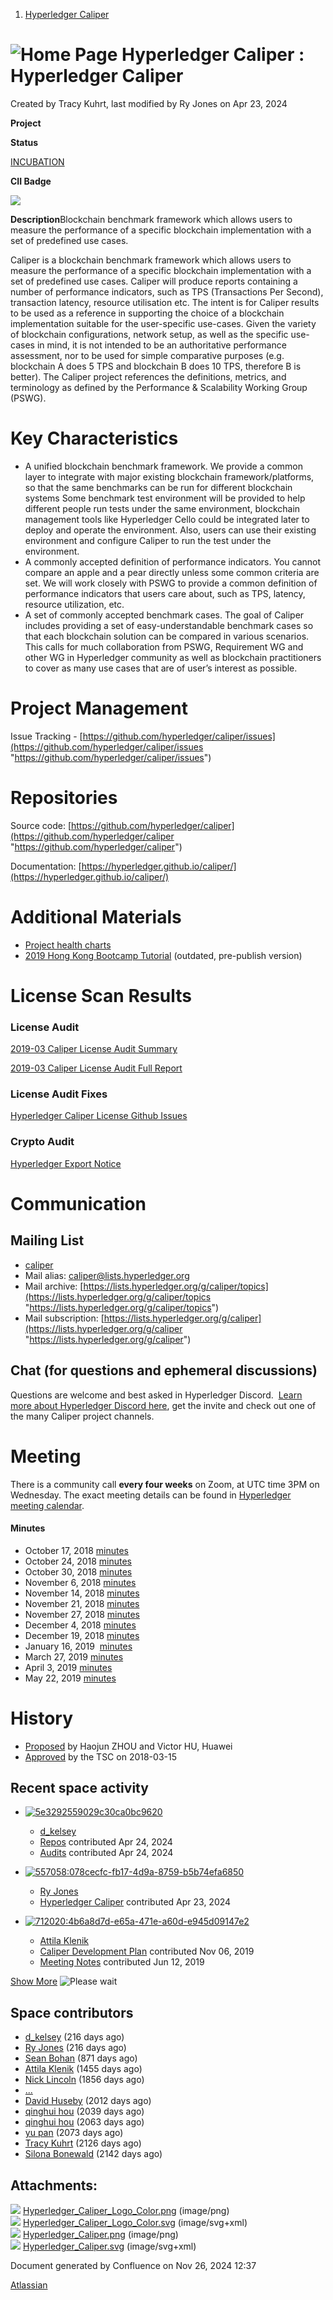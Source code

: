 1. [Hyperledger Caliper](index.html)

# ![Home Page](images/icons/contenttypes/home_page_16.png) Hyperledger Caliper : Hyperledger Caliper

Created by Tracy Kuhrt, last modified by Ry Jones on Apr 23, 2024

**Project**

**Status**

[INCUBATION](https://lf-hyperledger.atlassian.net/wiki/display/HYP/Project+Lifecycle#ProjectLifecycle-incubation)

**CII Badge**

[![](https://bestpractices.coreinfrastructure.org/projects/2381/badge)](https://bestpractices.coreinfrastructure.org/projects/2381)

**Description**Blockchain benchmark framework which allows users to measure the performance of a specific blockchain implementation with a set of predefined use cases.

Caliper is a blockchain benchmark framework which allows users to measure the performance of a specific blockchain implementation with a set of predefined use cases. Caliper will produce reports containing a number of performance indicators, such as TPS (Transactions Per Second), transaction latency, resource utilisation etc. The intent is for Caliper results to be used as a reference in supporting the choice of a blockchain implementation suitable for the user-specific use-cases. Given the variety of blockchain configurations, network setup, as well as the specific use-cases in mind, it is not intended to be an authoritative performance assessment, nor to be used for simple comparative purposes (e.g. blockchain A does 5 TPS and blockchain B does 10 TPS, therefore B is better). The Caliper project references the definitions, metrics, and terminology as defined by the Performance &amp; Scalability Working Group (PSWG).

# Key Characteristics

- A unified blockchain benchmark framework. We provide a common layer to integrate with major existing blockchain framework/platforms, so that the same benchmarks can be run for different blockchain systems Some benchmark test environment will be provided to help different people run tests under the same environment, blockchain management tools like Hyperledger Cello could be integrated later to deploy and operate the environment. Also, users can use their existing environment and configure Caliper to run the test under the environment.
- A commonly accepted definition of performance indicators. You cannot compare an apple and a pear directly unless some common criteria are set. We will work closely with PSWG to provide a common definition of performance indicators that users care about, such as TPS, latency, resource utilization, etc.
- A set of commonly accepted benchmark cases. The goal of Caliper includes providing a set of easy-understandable benchmark cases so that each blockchain solution can be compared in various scenarios. This calls for much collaboration from PSWG, Requirement WG and other WG in Hyperledger community as well as blockchain practitioners to cover as many use cases that are of user’s interest as possible.

# Project Management

Issue Tracking - [https://github.com/hyperledger/caliper/issues](https://github.com/hyperledger/caliper/issues "https://github.com/hyperledger/caliper/issues")

# Repositories

Source code: [https://github.com/hyperledger/caliper](https://github.com/hyperledger/caliper "https://github.com/hyperledger/caliper")

Documentation: [https://hyperledger.github.io/caliper/](https://hyperledger.github.io/caliper/)

# Additional Materials

- [Project health charts](https://docs.google.com/spreadsheets/d/e/2PACX-1vRZCaEWwKMZZCnHf-YVNcSpU3PYd81rozu9KVrSptg7NixRdyHp64isnLIKxq8fTJG7zg26UVpIgNaq/pubhtml?gid=1454794804&single=true)
- [2019 Hong Kong Bootcamp Tutorial](https://docs.google.com/presentation/d/1MtPSBgDXf3v7DicxTNr9srB0jGmdWew2tqvItJHculo/edit#slide=id.p1) (outdated, pre-publish version)

# License Scan Results

### License Audit

[2019-03 Caliper License Audit Summary](attachments/23101536/23101538.pdf)

[2019-03 Caliper License Audit Full Report](attachments/23101536/23101539.xlsx)

### License Audit Fixes

[Hyperledger Caliper License Github Issues](https://github.com/hyperledger/caliper/issues?utf8=%E2%9C%93&q=is%3Aissue%20is%3Aopen%20labels%3Alicense)

### Crypto Audit

[Hyperledger Export Notice](https://www.linuxfoundation.org/export/)

# Communication

## Mailing List

- [caliper](https://lists.hyperledger.org/g/caliper)
- Mail alias: [caliper@lists.hyperledger.org](mailto:caliper@lists.hyperledger.org)
- Mail archive: [https://lists.hyperledger.org/g/caliper/topics](https://lists.hyperledger.org/g/caliper/topics "https://lists.hyperledger.org/g/caliper/topics")
- Mail subscription: [https://lists.hyperledger.org/g/caliper](https://lists.hyperledger.org/g/caliper "https://lists.hyperledger.org/g/caliper")

## Chat (for questions and ephemeral discussions)

Questions are welcome and best asked in Hyperledger Discord.  [Learn more about Hyperledger Discord here](https://lf-hyperledger.atlassian.net/wiki/display/HYP/Our+chat+service), get the invite and check out one of the many Caliper project channels.  

# Meeting

There is a community call **every four weeks** on Zoom, at UTC time 3PM on Wednesday. The exact meeting details can be found in [Hyperledger meeting calendar](https://lists.hyperledger.org/calendar).

#### Minutes

- October 17, 2018 [minutes](https://docs.google.com/document/d/1bbWNJdfgbY8s1qAky2D7N0Uis3MMqxfLGrv02pWOZMU/edit "https://docs.google.com/document/d/1bbWNJdfgbY8s1qAky2D7N0Uis3MMqxfLGrv02pWOZMU/edit")
- October 24, 2018 [minutes](https://docs.google.com/document/d/1TOfod4jv65XpoK_aNzMVruz_1xs4FVg5Ebi7ySR-5yc/edit?usp=sharing)
- October 30, 2018 [minutes](https://docs.google.com/document/d/11eRl0z27IEArHjCIgYunS9suzfygRsvE3FSz2AJLsPM/edit?usp=sharing)
- November 6, 2018 [minutes](https://docs.google.com/document/d/1OdTu3q0W_vOUh3V8gdihrgVyP4PjYknEVgB_aPqwEzQ/edit?usp=sharing)
- November 14, 2018 [minutes](https://docs.google.com/document/d/1F1MPhC1QEPDdDFhA11mYuAtwg7Eu6P0BY9kIMhVyx2s/edit?usp=sharing)
- November 21, 2018 [minutes](https://docs.google.com/document/d/1NC4NmGmXRA6sPbcJYIw3o1XW50qelx4UB_5cGcCnk5A/edit?usp=sharing)
- November 27, 2018 [minutes](https://docs.google.com/document/d/1WzH0Q6tO5F4JFIDfBeYg6Zg5ECXmSQ58_x7XPrUQJwo/edit?usp=sharing)
- December 4, 2018 [minutes](https://docs.google.com/document/d/19pyqdPl0Q5HLT44_Y5kmzerIf-6ahHv6URR2Wo36qaw/edit?usp=sharing)
- December 19, 2018 [minutes](https://docs.google.com/document/d/13CmJYIPqCJvajQMMQJ4hhYHZ9frdoBJme15TMHnYb_g/edit?usp=sharing)
- January 16, 2019  [minutes](https://docs.google.com/document/d/1RjZMAO6Dz0oC1Brn5NnJPc42_CCHcs92YK-Cd8bS-pA/edit?usp=sharing)
- March 27, 2019 [minutes](https://lf-hyperledger.atlassian.net/wiki/display/caliper/2019-03-27+Minutes)
- April 3, 2019 [minutes](https://lf-hyperledger.atlassian.net/wiki/display/caliper/2019-04-03+Minutes)
- May 22, 2019 [minutes](2019-05-22-Minutes_23101530.html)

# History

- [Proposed](https://docs.google.com/document/d/1cwScsNgYUj72vP2fqZ6vihYiuQcy45Ml2C_yLRI7EoQ/edit "https://docs.google.com/document/d/1cwScsNgYUj72vP2fqZ6vihYiuQcy45Ml2C_yLRI7EoQ/edit") by Haojun ZHOU and Victor HU, Huawei
- [Approved](https://lists.hyperledger.org/g/tsc/message/1422 "https://lists.hyperledger.org/g/tsc/message/1422") by the TSC on 2018-03-15

## Recent space activity

- [![](null/aa-avatar/5e3292559029c30ca0bc9620 "5e3292559029c30ca0bc9620")](null/display/~5e3292559029c30ca0bc9620)
  
  - [d\_kelsey](null/display/~5e3292559029c30ca0bc9620)
  - [Repos](Repos_23101534.html "data-linked-resource-id=") contributed Apr 24, 2024
  - [Audits](Audits_23101536.html "data-linked-resource-id=") contributed Apr 24, 2024
- [![](null/aa-avatar/557058:078cecfc-fb17-4d9a-8759-b5b74efa6850 "557058:078cecfc-fb17-4d9a-8759-b5b74efa6850")](null/display/~557058%3A078cecfc-fb17-4d9a-8759-b5b74efa6850)
  
  - [Ry Jones](null/display/~557058%3A078cecfc-fb17-4d9a-8759-b5b74efa6850)
  - [Hyperledger Caliper](index.html "Hyperledger Caliper") contributed Apr 23, 2024
- [![](null/aa-avatar/712020:4b6a8d7d-e65a-471e-a60d-e945d09147e2 "712020:4b6a8d7d-e65a-471e-a60d-e945d09147e2")](null/display/~712020%3A4b6a8d7d-e65a-471e-a60d-e945d09147e2)
  
  - [Attila Klenik](null/display/~712020%3A4b6a8d7d-e65a-471e-a60d-e945d09147e2)
  - [Caliper Development Plan](Caliper-Development-Plan_23101526.html "data-linked-resource-id=") contributed Nov 06, 2019
  - [Meeting Notes](Meeting-Notes_23101469.html "data-linked-resource-id=") contributed Jun 12, 2019

[Show More](/wiki/plugins/recently-updated/changes.action?theme=social&pageSize=5&startIndex=5&searchToken=1&spaceKeys=caliper&contentType=page%2C%20comment%2C%20blogpost&cursor=_f_NQ%3D%3D_sa_WzE1NjAzMzc3MzYwMDAsIlx0MjMxMDE0Njkgb1o1UF1BUD5nJ1peYFxcV21nb3RXIGNwIl0%3D) ![Please wait](images/icons/wait.gif)

## Space contributors

- [d\_kelsey](/wiki/display/~5e3292559029c30ca0bc9620) (216 days ago)
- [Ry Jones](/wiki/display/~557058%3A078cecfc-fb17-4d9a-8759-b5b74efa6850) (216 days ago)
- [Sean Bohan](/wiki/display/~634eef0301c2ff842c15f9e7) (871 days ago)
- [Attila Klenik](/wiki/display/~712020%3A4b6a8d7d-e65a-471e-a60d-e945d09147e2) (1455 days ago)
- [Nick Lincoln](/wiki/display/~557058%3Abc9b68d2-6378-4ccc-a1c0-687d78691d21) (1856 days ago)
- [...](# "6 more...")
- [David Huseby](/wiki/display/~5c81ef6e187e8e0b95b0b1e9) (2012 days ago)
- [qinghui hou](/wiki/display/~712020%3Aeea647de-9cdf-467b-86ab-6b67c5ef6b01) (2039 days ago)
- [qinghui hou](/wiki/display/~712020%3A8d3420e4-78bd-47fc-aecf-8f7170fd2496) (2063 days ago)
- [yu pan](/wiki/display/~712020%3Aca7fa922-56bd-4423-9d04-d41c5c2ad10a) (2073 days ago)
- [Tracy Kuhrt](/wiki/display/~712020%3Aeb6ae9c3-aa8e-40ba-9dab-a6969b1ac52e) (2126 days ago)
- [Silona Bonewald](/wiki/display/~712020%3A60ad7903-c627-4d15-ac02-e45d3098bd8e) (2142 days ago)

## Attachments:

![](images/icons/bullet_blue.gif) [Hyperledger\_Caliper\_Logo\_Color.png](attachments/23101442/23101461.png) (image/png)  
![](images/icons/bullet_blue.gif) [Hyperledger\_Caliper\_Logo\_Color.svg](attachments/23101442/23101488.svg) (image/svg+xml)  
![](images/icons/bullet_blue.gif) [Hyperledger\_Caliper.png](attachments/23101442/23101562.png) (image/png)  
![](images/icons/bullet_blue.gif) [Hyperledger\_Caliper.svg](attachments/23101442/23101564.svg) (image/svg+xml)

Document generated by Confluence on Nov 26, 2024 12:37

[Atlassian](http://www.atlassian.com/)
